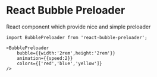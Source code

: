 # React Bubble Preloader
React component which provide nice and simple preloader


```
import BubblePreloader from 'react-bubble-preloader';

<BubblePreloader
    bubble={{width:'2rem',height:'2rem'}}
    animation={{speed:2}}
    colors={['red','blue','yellow']}
/>
```
